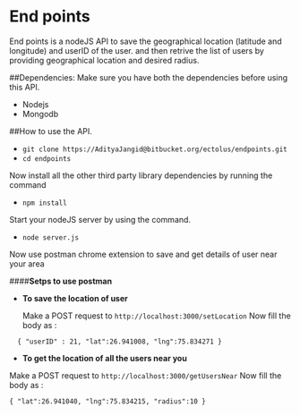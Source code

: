 # End points
End points is a nodeJS API to save the geographical location (latitude and longitude) and userID of the user.
and then retrive the list of users by providing  geographical location and desired radius.

##Dependencies:
Make sure you have both the dependencies before using this API.
 - Nodejs
 - Mongodb

##How to use the API.

    

 - `git clone https://AdityaJangid@bitbucket.org/ectolus/endpoints.git`
 - `cd endpoints`
 
 Now install all the other third party library dependencies by running the command
 
 - `npm install`
 
 Start your nodeJS server by using the command.
 - `node server.js`

Now use postman chrome extension to save and get details of user near your area

####**Setps to use postman**

 - **To save the location of user**


	Make a POST request to `http://localhost:3000/setLocation` 
	Now fill the body as :

						

  `  {
    	"userID" : 21,
    	"lat":26.941008,
    	"lng":75.834271
    }`

 - **To get the location of all the  users near you**

Make a POST request to `http://localhost:3000/getUsersNear` 
	Now fill the body as :
	
`{
	"lat":26.941040,
	"lng":75.834215,
	"radius":10
}`

